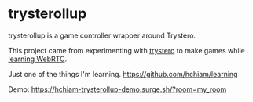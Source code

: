 # trysterollup

trysterollup is a game controller wrapper around Trystero.

This project came from experimenting with [trystero](https://github.com/dmotz/trystero) to make games while [learning WebRTC](https://github.com/hchiam/learning-webrtc).

Just one of the things I'm learning. https://github.com/hchiam/learning

Demo: https://hchiam-trysterollup-demo.surge.sh/?room=my_room

